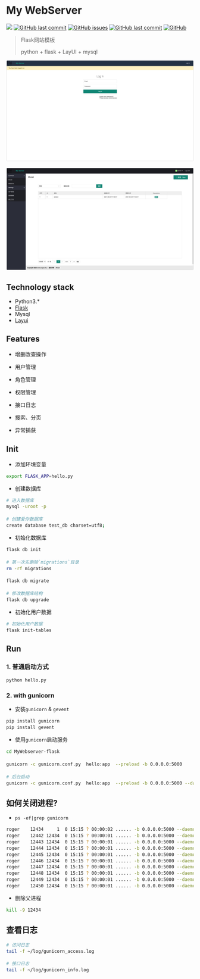 # My WebServer

[![](https://img.shields.io/badge/version-python3.x-green?style=flat-square)](https://www.python.org/downloads/)
[![GitHub last commit](https://img.shields.io/github/stars/RRRoger/MyWebserver-flask.svg?style=flat-square)](https://github.com/RRRoger/MyWebserver-flask)
[![GitHub issues](https://img.shields.io/github/issues/RRRoger/MyWebserver-flask.svg?style=flat-square)](https://github.com/RRRoger/MyWebserver-flask/issues)
[![GitHub last commit](https://img.shields.io/github/last-commit/RRRoger/MyWebserver-flask.svg?style=flat-square)](https://github.com/RRRoger/MyWebserver-flask/commits/master)
[![GitHub](https://img.shields.io/github/license/mashape/apistatus.svg?style=flat-square)](https://github.com/RRRoger/MyWebserver-flask/blob/master/LICENSE)

> Flask网站模板
>
> python + flask + LayUI + mysql

![](app/static/image/1629711797490.jpg)

![](app/static/image/1629711723519.jpg)

## Technology stack

- Python3.*
- [Flask](https://dormousehole.readthedocs.io/en/latest/)
- Mysql
- [Layui](https://www.layui.com/)

## Features

- 增删改查操作
- 用户管理
- 角色管理
- 权限管理

- 接口日志
- 搜索、分页
- 异常捕获

## Init

- 添加环境变量

```bash
export FLASK_APP=hello.py
```

- 创建数据库

```bash
# 进入数据库
mysql -uroot -p

# 创建爱你数据库
create database test_db charset=utf8;
```

- 初始化数据库

```bash
flask db init

# 第一次先删除`migrations`目录
rm -rf migrations

flask db migrate

# 修改数据库结构
flask db upgrade
```

- 初始化用户数据

```bash
# 初始化用户数据
flask init-tables
```



## Run

### 1. 普通启动方式

```bash
python hello.py
```

### 2. with gunicorn

- 安装`gunicorn` & `gevent`

```bash
pip install gunicorn
pip install gevent
```

- 使用`gunicorn`启动服务

```bash
cd MyWebserver-flask

gunicorn -c gunicorn.conf.py  hello:app  --preload -b 0.0.0.0:5000

# 后台启动
gunicorn -c gunicorn.conf.py  hello:app  --preload -b 0.0.0.0:5000 --daemon
```

## 如何关闭进程?

- `ps -ef|grep gunicorn`

```bash
roger    12434     1  0 15:15 ? 00:00:02 ...... -b 0.0.0.0:5000 --daemon
roger    12442 12434  0 15:15 ? 00:00:01 ...... -b 0.0.0.0:5000 --daemon
roger    12443 12434  0 15:15 ? 00:00:01 ...... -b 0.0.0.0:5000 --daemon
roger    12444 12434  0 15:15 ? 00:00:01 ...... -b 0.0.0.0:5000 --daemon
roger    12445 12434  0 15:15 ? 00:00:01 ...... -b 0.0.0.0:5000 --daemon
roger    12446 12434  0 15:15 ? 00:00:01 ...... -b 0.0.0.0:5000 --daemon
roger    12447 12434  0 15:15 ? 00:00:01 ...... -b 0.0.0.0:5000 --daemon
roger    12448 12434  0 15:15 ? 00:00:01 ...... -b 0.0.0.0:5000 --daemon
roger    12449 12434  0 15:15 ? 00:00:01 ...... -b 0.0.0.0:5000 --daemon
roger    12450 12434  0 15:15 ? 00:00:01 ...... -b 0.0.0.0:5000 --daemon
```

- 删除父进程

```bash
kill -9 12434
```

## 查看日志

```bash
# 访问日志
tail -f ~/log/gunicorn_access.log

# 接口日志
tail -f ~/log/gunicorn_info.log
```